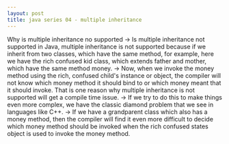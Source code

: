 ```yaml
---
layout: post
title: java series 04 - multiple inheritance
---
```

 Why is multiple inheritance no supported
-> Is multiple inheritance not supported in Java, multiple inheritance is not
supported because if we
inherit from two classes, which have the same method, for example, here we
have the rich confused kid class,
which extends father and mother, which have the same method money.
-> Now, when we invoke the money method using the rich, confused child's
instance or object, the compiler
will not know which money method it should bind to or which money meant that
it should invoke.
That is one reason why multiple inheritance is not supported will get a
compile time issue.
-> If we try to do this to make things even more complex, we have the classic
diamond problem that we
see in languages like C++.
-> If we have a grandparent class which also has a money method, then the
compiler will find it even more
difficult to decide which money method should be invoked when the rich
confused states object is used to
invoke the money method.
